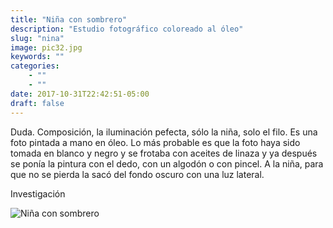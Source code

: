 ```yaml
---
title: "Niña con sombrero"
description: "Estudio fotográfico coloreado al óleo"
slug: "nina"
image: pic32.jpg
keywords: ""
categories: 
    - ""
    - ""
date: 2017-10-31T22:42:51-05:00
draft: false
---
```

Duda.  Composición, la iluminación pefecta, sólo la niña, solo el filo. Es una foto pintada a mano en óleo. Lo más probable es que la foto haya sido tomada en blanco y negro y se frotaba con aceites de linaza y ya después se ponía la pintura con el dedo, con un algodón o con pincel. A la niña, para que no se pierda la sacó del fondo oscuro con una luz lateral.

Investigación 

![Niña con sombrero](https://claudiaguerreros.github.io/juliososa/img/pic32.jpg)
